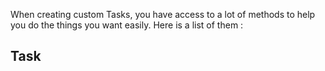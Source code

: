 When creating custom Tasks, you have access to a lot of methods to help you do the things you want easily.
Here is a list of them :

## Task

